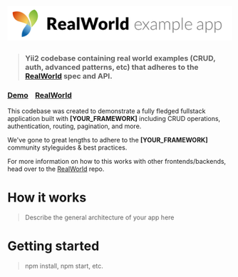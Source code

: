# ![RealWorld Example App](logo.png)

> ### Yii2 codebase containing real world examples (CRUD, auth, advanced patterns, etc) that adheres to the [RealWorld](https://github.com/gothinkster/realworld) spec and API.


### [Demo](https://github.com/gothinkster/realworld)&nbsp;&nbsp;&nbsp;&nbsp;[RealWorld](https://github.com/gothinkster/realworld)


This codebase was created to demonstrate a fully fledged fullstack application built with **[YOUR_FRAMEWORK]** including CRUD operations, authentication, routing, pagination, and more.

We've gone to great lengths to adhere to the **[YOUR_FRAMEWORK]** community styleguides & best practices.

For more information on how to this works with other frontends/backends, head over to the [RealWorld](https://github.com/gothinkster/realworld) repo.


# How it works

> Describe the general architecture of your app here

# Getting started

> npm install, npm start, etc.

